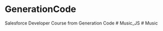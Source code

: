 # GenerationCode
Salesforce Developer Course from Generation Code 
#   M u s i c _ J S  
 #   M u s i c  
 